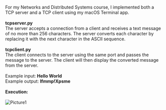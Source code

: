 For my Networks and Distributed Systems course, I implemented both a TCP server and a TCP client using my macOS Terminal app.
<br><br>
<b>tcpserver.py</b><br>
The server accepts a connection from a client and receives a text message of no more than 256
characters. The server converts each character by replacing it with the next character in the ASCII sequence. 
<br><br>
<b>tcpclient.py</b><br>
The client connects to the server using the same port and passes the message to the server. 
The client will then display the converted message from the server.<br><br>
Example input: <b>Hello World</b><br>
Example output: <b>Ifmmp!Xpsme</b><br><br>
<b>Execution:</b><br><br>
![Picture1](https://user-images.githubusercontent.com/34120074/57265041-77103900-702a-11e9-8994-86895dcb4def.png)
